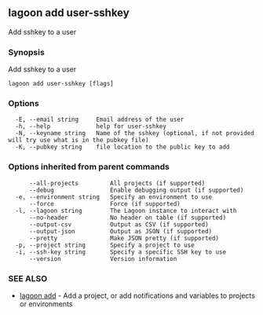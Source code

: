 ## lagoon add user-sshkey

Add sshkey to a user

### Synopsis

Add sshkey to a user

```
lagoon add user-sshkey [flags]
```

### Options

```
  -E, --email string     Email address of the user
  -h, --help             help for user-sshkey
  -N, --keyname string   Name of the sshkey (optional, if not provided will try use what is in the pubkey file)
  -K, --pubkey string    file location to the public key to add
```

### Options inherited from parent commands

```
      --all-projects         All projects (if supported)
      --debug                Enable debugging output (if supported)
  -e, --environment string   Specify an environment to use
      --force                Force (if supported)
  -l, --lagoon string        The Lagoon instance to interact with
      --no-header            No header on table (if supported)
      --output-csv           Output as CSV (if supported)
      --output-json          Output as JSON (if supported)
      --pretty               Make JSON pretty (if supported)
  -p, --project string       Specify a project to use
  -i, --ssh-key string       Specify a specific SSH key to use
      --version              Version information
```

### SEE ALSO

* [lagoon add](lagoon_add.md)	 - Add a project, or add notifications and variables to projects or environments

